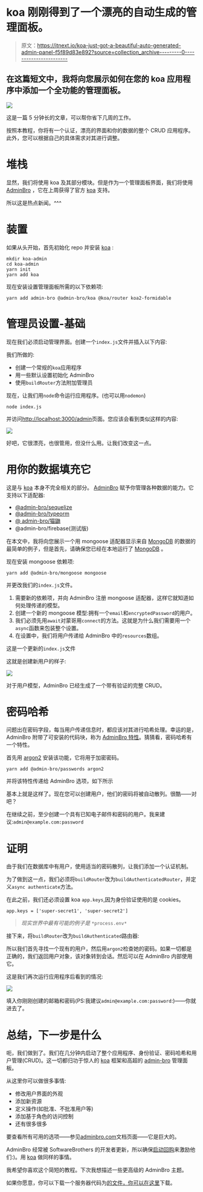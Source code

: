 # koa 刚刚得到了一个漂亮的自动生成的管理面板。

> 原文：<https://itnext.io/koa-just-got-a-beautiful-auto-generated-admin-panel-f5f89d83e892?source=collection_archive---------0----------------------->

## 在这篇短文中，我将向您展示如何在您的 koa 应用程序中添加一个全功能的管理面板。

![](img/90c6f41ef27ad893cf2822a6a83ed666.png)

这是一篇 5 分钟长的文章，可以帮你省下几周的工作。

按照本教程，你将有一个认证，漂亮的界面和你的数据的整个 CRUD 应用程序。此外，您可以根据自己的具体需求对其进行调整。

# 堆栈

显然，我们将使用 koa 及其部分模块。但是作为一个管理面板界面，我们将使用 [AdminBro](https://github.com/SoftwareBrothers/admin-bro) ，它在上周获得了官方 [koa](https://adminbro.com/module-@admin-bro_koa.html) 支持。

所以这是热点新闻。^^^

# 装置

如果从头开始，首先初始化 repo 并安装 [koa](https://koajs.com/) :

```
mkdir koa-admin
cd koa-admin
yarn init 
yarn add koa
```

现在安装设置管理面板所需的以下依赖项:

```
yarn add admin-bro @admin-bro/koa @koa/router koa2-formidable
```

# 管理员设置-基础

现在我们必须启动管理界面。创建一个`index.js`文件并插入以下内容:

我们所做的:

*   创建一个常规的`koa`应用程序
*   用一些默认设置初始化 AdminBro
*   使用`buildRouter`方法附加管理员

现在，让我们用`node`命令运行应用程序。(也可以用`nodemon`)

```
node index.js
```

并访问[http://localhost:3000/admin](http://localhost:3000/admin)页面。您应该会看到类似这样的内容:

![](img/62ff34279c9e9494f089e7002b090483.png)

好吧，它很漂亮，也很管用，但没什么用。让我们改变这一点。

# 用你的数据填充它

这是与 [koa](https://koajs.com/) 本身不完全相关的部分。 [AdminBro](https://adminbro.com/) 赋予你管理各种数据的能力。它支持以下适配器:

*   [@admin-bro/sequelize](https://adminbro.com/module-@admin-bro_sequelize.html)
*   [@admin-bro/typeorm](https://adminbro.com/module-@admin-bro_typeorm.html)
*   [@ admin-bro/猫鼬](https://adminbro.com/module-@admin-bro_mongoose.html)
*   @admin-bro/firebase(测试版)

在本文中，我将向您展示一个用 mongoose 适配器显示来自 [MongoDB](https://www.mongodb.com/) 的数据的最简单的例子，但是首先，请确保您已经在本地运行了 [MongoDB](https://www.mongodb.com/) 。

现在安装 mongoose 依赖项:

```
yarn add @admin-bro/mongoose mongoose
```

并更改我们的`index.js`文件。

1.  需要新的依赖项，并向 AdminBro 注册 mongoose 适配器，这样它就知道如何处理传递的模型。
2.  创建一个新的 mongoose 模型:拥有一个`email`和`encryptedPassword`的用户。
3.  我们必须先用`await`对蒙哥用`connect`的方法。这就是为什么我们需要用一个`async`函数来包装整个设置。
4.  在设置中，我们将用户传递给 AdminBro 中的`resources`数组。

这是一个更新的`index.js`文件

这就是创建新用户的样子:

![](img/4c7db46b1578d2140c3bd92e76ab6404.png)

对于用户模型，AdminBro 已经生成了一个带有验证的完整 CRUD。

# 密码哈希

问题出在密码字段，每当用户传递信息时，都应该对其进行哈希处理。幸运的是，AdminBro 附带了可安装的代码块，称为 [AdminBro 特性](https://adminbro.com/tutorial-features.html)。猜猜看，密码哈希有一个特性。

首先用 [argon2](https://www.npmjs.com/package/argon2) 安装该功能，它将用于加密密码。

```
yarn add @admin-bro/passwords argon2
```

并将该特性传递给 AdminBro 选项，如下所示

基本上就是这样了。现在您可以创建用户，他们的密码将被自动散列。很酷——对吧？

在继续之前，至少创建一个具有已知电子邮件和密码的用户。我来建议:`admin@example.com:password`

# 证明

由于我们在数据库中有用户，使用适当的密码散列，让我们添加一个认证机制。

为了做到这一点，我们必须将`buildRouter`改为`buildAuthenticatedRouter`，并定义`async authenticate`方法。

在此之前，我们还必须设置 koa `app.keys`,因为身份验证使用的是 cookies。

```
app.keys = ['super-secret1', 'super-secret2']
```

> *现实世界中最有可能的例子是* `*process.env*`

接下来，将`buildRouter`改为`buildAuthenticated`路由器:

所以我们首先寻找一个现有的用户，然后用`argon2`检查她的密码。如果一切都是正确的，我们返回用户对象，该对象转到会话。然后可以在 AdminBro 内部使用它。

这是我们再次运行应用程序后看到的情况:

![](img/8583d241bc4a7d5c23e85d64e8413a90.png)

填入你刚刚创建的邮箱和密码(PS:我建议`admin@example.com:password`:)——你就进去了。

# 总结，下一步是什么

呃，我们做到了。我们在几分钟内启动了整个应用程序、身份验证、密码哈希和用户管理(CRUD)。这一切都归功于惊人的 [koa](https://koajs.com/) 框架和高超的 [admin-bro](https://adminbro.com/) 管理面板。

从这里你可以做很多事情:

*   修改用户界面的外观
*   添加新资源
*   定义操作(如批准、不批准用户等)
*   添加基于角色的访问控制
*   还有很多很多

要查看所有可用的选项——参见[adminbro.com](https://adminbro.com/)文档页面——它是巨大的。

AdminBro 经常被 SoftwareBrothers 的开发者更新，所以确保[启动回购](https://github.com/SoftwareBrothers/admin-bro)来激励他们:)。用 [koa](https://github.com/koajs) 做同样的事情。

我希望你喜欢这个简短的教程。下次我想描述一些更高级的 AdminBro 主题。

如果你愿意，你可以下载一个服务器代码为[的文件，你可以在这里](https://gist.github.com/tadeuszkora/3aff4bf07d279dc7d1c31af57ddf6466)下载。